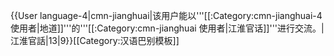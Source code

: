 {{User language-4|cmn-jianghuai|该用户能以'''[[:Category:cmn-jianghuai-4 使用者|地道]]'''的'''[[:Category:cmn-jianghuai 使用者|江淮官话]]'''进行交流。|江淮官話|13|9}}<noinclude>[[Category:汉语巴别模板]]</noinclude>